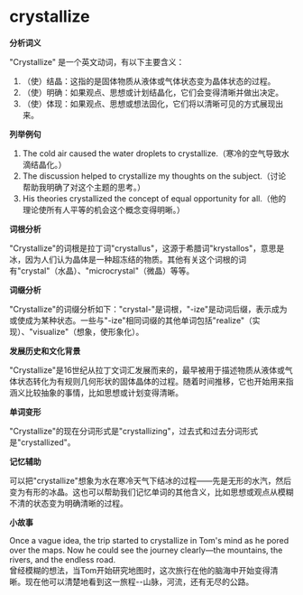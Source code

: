 # crystallize

**分析词义**

  

"Crystallize" 是一个英文动词，有以下主要含义：

  

1.  （使）结晶：这指的是固体物质从液体或气体状态变为晶体状态的过程。
2.  （使）明确：如果观点、思想或计划结晶化，它们会变得清晰并做出决定。
3.  （使）体现：如果观点、思想或想法固化，它们将以清晰可见的方式展现出来。

  

**列举例句**

  

1.  The cold air caused the water droplets to crystallize.（寒冷的空气导致水滴结晶化。）
2.  The discussion helped to crystallize my thoughts on the subject.（讨论帮助我明确了对这个主题的思考。）
3.  His theories crystallized the concept of equal opportunity for all.（他的理论使所有人平等的机会这个概念变得明晰。）

  

**词根分析**

  

"Crystallize"的词根是拉丁词"crystallus"，这源于希腊词"krystallos"，意思是冰，因为人们认为晶体是一种超冻结的物质。其他有关这个词根的词有"crystal"（水晶）、"microcrystal"（微晶）等等。

  

**词缀分析**

  

"Crystallize"的词缀分析如下："crystal-"是词根，"-ize"是动词后缀，表示成为或使成为某种状态。一些与"-ize"相同词缀的其他单词包括"realize"（实现）、"visualize"（想象，使形象化）。

  

**发展历史和文化背景**

  

"Crystallize"是16世纪从拉丁文词汇发展而来的，最早被用于描述物质从液体或气体状态转化为有规则几何形状的固体晶体的过程。随着时间推移，它也开始用来指涵义比较抽象的事情，比如思想或计划变得清晰。

  

**单词变形**

  

"Crystallize"的现在分词形式是"crystallizing"，过去式和过去分词形式是"crystallized"。

  

**记忆辅助**

  

可以把"crystallize"想象为水在寒冷天气下结冰的过程——先是无形的水汽，然后变为有形的冰晶。这也可以帮助我们记忆单词的其他含义，比如思想或观点从模糊不清的状态变为明确清晰的过程。

  

**小故事**

  

Once a vague idea, the trip started to crystallize in Tom's mind as he pored over the maps. Now he could see the journey clearly—the mountains, the rivers, and the endless road.  
曾经模糊的想法，当Tom开始研究地图时，这次旅行在他的脑海中开始变得清晰。现在他可以清楚地看到这一旅程--山脉，河流，还有无尽的公路。
